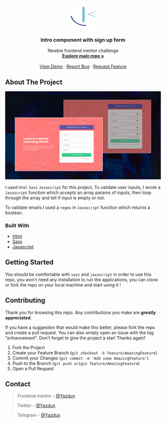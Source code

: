 <div id="top"></div>


<!-- PROJECT LOGO -->
<br />
<div align="center">
  <a href="https://github.com/github_username/repo_name">
    <img src="images/README/frontend-mentor-seeklogo.com.svg" alt="Logo" width="80" height="80">
  </a>

<h3 align="center">Intro component with sign up form</h3>

  <p align="center">
    Newbie frontend mentor challenge
    <br />
    <a href="https://github.com/Yazdun/frontend_mentor" target="_blank"><strong>Explore main repo »</strong></a>
    <br />
    <br />
    <a href="yazdun-intro-component-with-sign-up-form.netlify.app" target="_blank">View Demo</a>
    ·
    <a href="https://github.com/Yazdun/frontend_mentor/issues">Report Bug</a>
    ·
    <a href="https://github.com/Yazdun/frontend_mentor/issues">Request Feature</a>
  </p>
</div>

<!-- ABOUT THE PROJECT -->
## About The Project

![Preview of the repo's main index.html](./images/screenshot.jpg)

I used `Html` `Sass` `Javascript` for this project, To validate user inputs, I wrote a `Javascript` function which accepts an array params of inputs, then loop through the array and tell if input is empty or not.

To validate emails I used a `regex` in `Javascript` function which returns a boolean.

### Built With

* [Html](https://developer.mozilla.org/en-US/docs/Web/HTML)
* [Sass](https://sass-lang.com/documentation)
* [Javascript](https://developer.mozilla.org/en-US/docs/Web/JavaScript)
  


<!-- GETTING STARTED -->
## Getting Started

You should be comfortable with `sass` and `javascript` in order to use this repo, you won't need any installation to run the applications, you can clone or fork the repo on your local machine and start using it !

<!-- CONTRIBUTING -->
## Contributing

Thank you for browsing this repo. Any contributions you make are **greatly appreciated**.

If you have a suggestion that would make this better, please fork the repo and create a pull request. You can also simply open an issue with the tag "enhancement".
Don't forget to give the project a star! Thanks again!

1. Fork the Project
2. Create your Feature Branch (`git checkout -b feature/AmazingFeature`)
3. Commit your Changes (`git commit -m 'Add some AmazingFeature'`)
4. Push to the Branch (`git push origin feature/AmazingFeature`)
5. Open a Pull Request



<!-- CONTACT -->
## Contact

>Frontend mentor - [@Yazdun](https://www.frontendmentor.io/profile/Yazdun)

>Twitter - [@Yazdun](https://twitter.com/Yazdun) 

>Telegram - [@Yazdun](https://t.me/Yazdun) 






